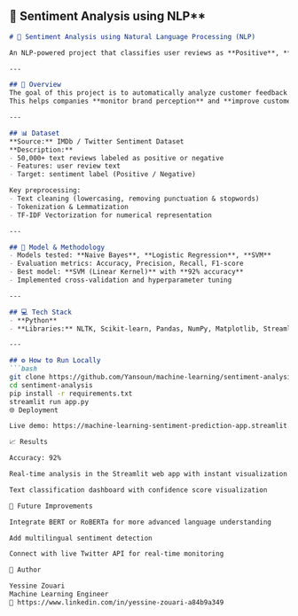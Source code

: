 
## 💬 Sentiment Analysis using NLP**

```markdown
# 💬 Sentiment Analysis using Natural Language Processing (NLP)

An NLP-powered project that classifies user reviews as **Positive**, **Negative**, or **Neutral** using modern text processing and machine learning.

---

## 🚀 Overview
The goal of this project is to automatically analyze customer feedback and understand public sentiment toward products or services.  
This helps companies **monitor brand perception** and **improve customer satisfaction** efficiently.

---

## 📊 Dataset
**Source:** IMDb / Twitter Sentiment Dataset  
**Description:**
- 50,000+ text reviews labeled as positive or negative  
- Features: user review text  
- Target: sentiment label (Positive / Negative)

Key preprocessing:
- Text cleaning (lowercasing, removing punctuation & stopwords)
- Tokenization & Lemmatization
- TF-IDF Vectorization for numerical representation

---

## 🧩 Model & Methodology
- Models tested: **Naive Bayes**, **Logistic Regression**, **SVM**
- Evaluation metrics: Accuracy, Precision, Recall, F1-score
- Best model: **SVM (Linear Kernel)** with **92% accuracy**
- Implemented cross-validation and hyperparameter tuning

---

## 💻 Tech Stack
- **Python**
- **Libraries:** NLTK, Scikit-learn, Pandas, NumPy, Matplotlib, Streamlit  

---

## ⚙️ How to Run Locally
```bash
git clone https://github.com/Yansoun/machine-learning/sentiment-analysis.git
cd sentiment-analysis
pip install -r requirements.txt
streamlit run app.py
🌐 Deployment

Live demo: https://machine-learning-sentiment-prediction-app.streamlit.app

📈 Results

Accuracy: 92%

Real-time analysis in the Streamlit web app with instant visualization

Text classification dashboard with confidence score visualization

🔮 Future Improvements

Integrate BERT or RoBERTa for more advanced language understanding

Add multilingual sentiment detection

Connect with live Twitter API for real-time monitoring

👤 Author

Yessine Zouari
Machine Learning Engineer
📧 https://www.linkedin.com/in/yessine-zouari-a84b9a349